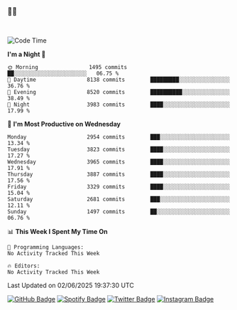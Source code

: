 ### 🤙🍺

<!-- <a href="https://github-readme-stats.vercel.app/api?username=hzak2xx&count_private=true&show_icons=true&theme=dracula">
  <img align="center" src="https://github-readme-stats.vercel.app/api?username=hzak2xx&count_private=true&show_icons=true&theme=dracula" />
</a>
</br> -->
</br>

<!--START_SECTION:waka-->
![Code Time](http://img.shields.io/badge/Code%20Time-4%2C209%20hrs%2040%20mins-blue)

**I'm a Night 🦉** 

```text
🌞 Morning                1495 commits        ██░░░░░░░░░░░░░░░░░░░░░░░   06.75 % 
🌆 Daytime                8138 commits        █████████░░░░░░░░░░░░░░░░   36.76 % 
🌃 Evening                8520 commits        ██████████░░░░░░░░░░░░░░░   38.49 % 
🌙 Night                  3983 commits        ████░░░░░░░░░░░░░░░░░░░░░   17.99 % 
```
📅 **I'm Most Productive on Wednesday** 

```text
Monday                   2954 commits        ███░░░░░░░░░░░░░░░░░░░░░░   13.34 % 
Tuesday                  3823 commits        ████░░░░░░░░░░░░░░░░░░░░░   17.27 % 
Wednesday                3965 commits        ████░░░░░░░░░░░░░░░░░░░░░   17.91 % 
Thursday                 3887 commits        ████░░░░░░░░░░░░░░░░░░░░░   17.56 % 
Friday                   3329 commits        ████░░░░░░░░░░░░░░░░░░░░░   15.04 % 
Saturday                 2681 commits        ███░░░░░░░░░░░░░░░░░░░░░░   12.11 % 
Sunday                   1497 commits        ██░░░░░░░░░░░░░░░░░░░░░░░   06.76 % 
```


📊 **This Week I Spent My Time On** 

```text
💬 Programming Languages: 
No Activity Tracked This Week

🔥 Editors: 
No Activity Tracked This Week
```


 Last Updated on 02/06/2025 19:37:30 UTC
<!--END_SECTION:waka-->

[![GitHub Badge](https://img.shields.io/badge/GitHub-100000?style=for-the-badge&logo=github&logoColor=white)](https://github.com/hzak2xx)
[![Spotify Badge](https://img.shields.io/badge/Spotify-1ED760?&style=for-the-badge&logo=spotify&logoColor=white)](https://open.spotify.com/user/uf90s6sbbh75a1mt44clkhkvf)
[![Twitter Badge](https://img.shields.io/badge/Twitter-1DA1F2?style=for-the-badge&logo=twitter&logoColor=white)](https://twitter.com/hzak2xx)
[![Instagram Badge](https://img.shields.io/badge/Instagram-E4405F?style=for-the-badge&logo=instagram&logoColor=white)](https://www.instagram.com/hzak2xx/)

